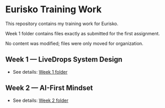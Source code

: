 # Eurisko Training Work

This repository contains my training work for Eurisko.

Week 1 folder contains files exactly as submitted for the first assignment. 

No content was modified; files were only moved for organization.

## Week 1 — LiveDrops System Design
- See details: [Week 1 folder](./week1/README.md)

## Week 2 — AI-First Mindset
- See details: [Week 2 folder](./docs/ai-first/)
